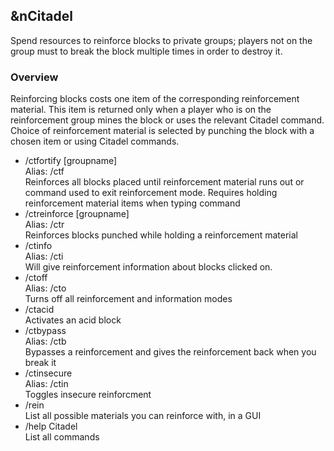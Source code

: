 ## &nCitadel

Spend resources to reinforce blocks to private groups; players not on the group 
must to break the block multiple times in order to destroy it.

### Overview
Reinforcing blocks costs one item of the corresponding reinforcement material. 
This item is returned only when a player who is on the reinforcement group mines 
the block or uses the relevant Citadel command. Choice of reinforcement material is
selected by punching the block with a chosen item or using Citadel commands. 

- /ctfortify [groupname] 	
   Alias: /ctf 	
   Reinforces all blocks placed until reinforcement material runs out or command used to 
   exit reinforcement mode. Requires holding reinforcement material items when typing command
- /ctreinforce [groupname] 	
   Alias: /ctr 	
   Reinforces blocks punched while holding a reinforcement material
- /ctinfo 	
   Alias: /cti 	
   Will give reinforcement information about blocks clicked on.
- /ctoff 	
   Alias: /cto 	
   Turns off all reinforcement and information modes
- /ctacid 		
   Activates an acid block
- /ctbypass 	
   Alias: /ctb 	
   Bypasses a reinforcement and gives the reinforcement back when you break it
- /ctinsecure 	
   Alias: /ctin 	
   Toggles insecure reinforcment
- /rein 		
   List all possible materials you can reinforce with, in a GUI
- /help Citadel 		
   List all commands 
